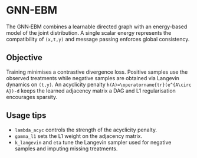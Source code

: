 # GNN-EBM

The GNN‑EBM combines a learnable directed graph with an energy-based model of the joint distribution.
A single scalar energy represents the compatibility of ``(x,t,y)`` and message passing enforces global consistency.

## Objective

Training minimises a contrastive divergence loss.  Positive samples use the observed treatments while negative samples are obtained via Langevin dynamics on ``(t,y)``.
An acyclicity penalty ``h(A)=\operatorname{tr}(e^{A\circ A})-d`` keeps the learned adjacency matrix a DAG and L1 regularisation encourages sparsity.

## Usage tips

* ``lambda_acyc`` controls the strength of the acyclicity penalty.
* ``gamma_l1`` sets the L1 weight on the adjacency matrix.
* ``k_langevin`` and ``eta`` tune the Langevin sampler used for negative samples and imputing missing treatments.

